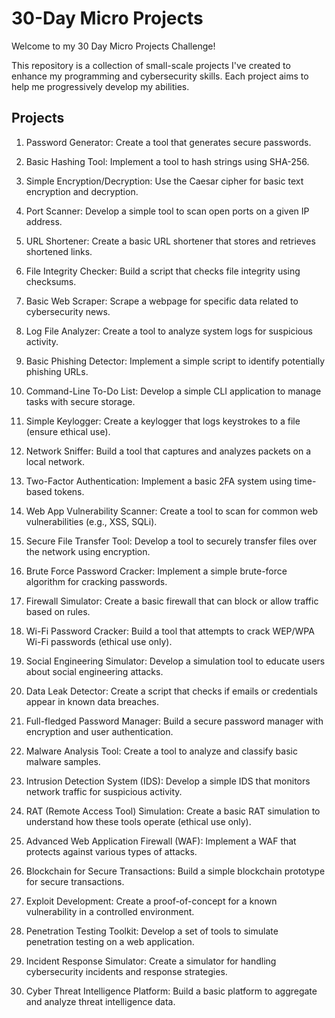 # 30-Day Micro Projects
Welcome to my 30 Day Micro Projects Challenge! 

This repository is a collection of small-scale projects I've created to enhance my programming and cybersecurity skills. Each project aims to help me progressively develop my abilities.

## Projects
1. Password Generator: Create a tool that generates secure passwords.

2. Basic Hashing Tool: Implement a tool to hash strings using SHA-256.

3. Simple Encryption/Decryption: Use the Caesar cipher for basic text encryption and decryption.

4. Port Scanner: Develop a simple tool to scan open ports on a given IP address.

5. URL Shortener: Create a basic URL shortener that stores and retrieves shortened links.

6. File Integrity Checker: Build a script that checks file integrity using checksums.

7. Basic Web Scraper: Scrape a webpage for specific data related to cybersecurity news.

8. Log File Analyzer: Create a tool to analyze system logs for suspicious activity.

9. Basic Phishing Detector: Implement a simple script to identify potentially phishing URLs.

10. Command-Line To-Do List: Develop a simple CLI application to manage tasks with secure storage.

11. Simple Keylogger: Create a keylogger that logs keystrokes to a file (ensure ethical use).

12. Network Sniffer: Build a tool that captures and analyzes packets on a local network.

13. Two-Factor Authentication: Implement a basic 2FA system using time-based tokens.

14. Web App Vulnerability Scanner: Create a tool to scan for common web vulnerabilities (e.g., XSS, SQLi).

15. Secure File Transfer Tool: Develop a tool to securely transfer files over the network using encryption.

16. Brute Force Password Cracker: Implement a simple brute-force algorithm for cracking passwords.

17. Firewall Simulator: Create a basic firewall that can block or allow traffic based on rules.

18. Wi-Fi Password Cracker: Build a tool that attempts to crack WEP/WPA Wi-Fi passwords (ethical use only).

19. Social Engineering Simulator: Develop a simulation tool to educate users about social engineering attacks.

20. Data Leak Detector: Create a script that checks if emails or credentials appear in known data breaches.

21. Full-fledged Password Manager: Build a secure password manager with encryption and user authentication.

22. Malware Analysis Tool: Create a tool to analyze and classify basic malware samples.

23. Intrusion Detection System (IDS): Develop a simple IDS that monitors network traffic for suspicious activity.

24. RAT (Remote Access Tool) Simulation: Create a basic RAT simulation to understand how these tools operate (ethical use only).

25. Advanced Web Application Firewall (WAF): Implement a WAF that protects against various types of attacks.

26. Blockchain for Secure Transactions: Build a simple blockchain prototype for secure transactions.

27. Exploit Development: Create a proof-of-concept for a known vulnerability in a controlled environment.

28. Penetration Testing Toolkit: Develop a set of tools to simulate penetration testing on a web application.

29. Incident Response Simulator: Create a simulator for handling cybersecurity incidents and response strategies.

30. Cyber Threat Intelligence Platform: Build a basic platform to aggregate and analyze threat intelligence data.
